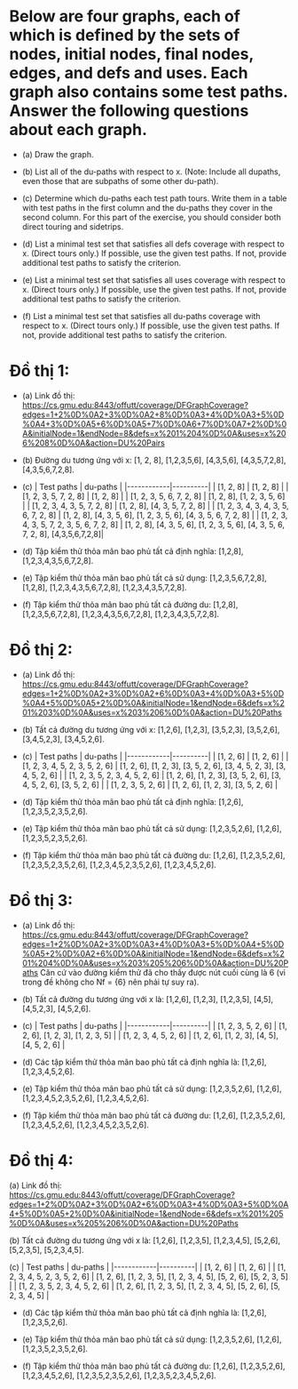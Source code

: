 # Below are four graphs, each of which is defined by the sets of nodes, initial nodes, final nodes, edges, and defs and uses. Each graph also contains some test paths. Answer the following questions about each graph.

* (a) Draw the graph.

* (b) List all of the du-paths with respect to x. (Note: Include all dupaths, even those that are subpaths of some other du-path).

* (c) Determine which du-paths each test path tours. Write them in a table with test paths in the first column and the du-paths they cover in the second column. For this part of the exercise, you should consider both direct touring and sidetrips.

* (d) List a minimal test set that satisfies all defs coverage with respect to x. (Direct tours only.) If possible, use the given test paths. If not, provide additional test paths to satisfy the criterion.

* (e) List a minimal test set that satisfies all uses coverage with respect to x. (Direct tours only.) If possible, use the given test paths. If not, provide additional test paths to satisfy the criterion.

* (f) List a minimal test set that satisfies all du-paths coverage with respect to x. (Direct tours only.) If possible, use the given test paths. If not, provide additional test paths to satisfy the criterion.


# Đồ thị 1:

* (a) Link đồ thị: <https://cs.gmu.edu:8443/offutt/coverage/DFGraphCoverage?edges=1+2%0D%0A2+3%0D%0A2+8%0D%0A3+4%0D%0A3+5%0D%0A4+3%0D%0A5+6%0D%0A5+7%0D%0A6+7%0D%0A7+2%0D%0A&initialNode=1&endNode=8&defs=x%201%204%0D%0A&uses=x%206%208%0D%0A&action=DU%20Pairs>

* (b) Đường du tương ứng với x: 
[1, 2, 8], 
[1,2,3,5,6], 
[4,3,5,6], 
[4,3,5,7,2,8], 
[4,3,5,6,7,2,8].

* (c)
| Test paths | du-paths |
|------------|----------|
| [1, 2, 8] | [1, 2, 8] |
| [1, 2, 3, 5, 7, 2, 8] | [1, 2, 8] |
| [1, 2, 3, 5, 6, 7, 2, 8] | [1, 2, 8], [1, 2, 3, 5, 6] |
| [1, 2, 3, 4, 3, 5, 7, 2, 8] | [1, 2, 8], [4, 3, 5, 7, 2, 8] |
| [1, 2, 3, 4, 3, 4, 3, 5, 6, 7, 2, 8] | [1, 2, 8], [4, 3, 5, 6], [1, 2, 3, 5, 6], [4, 3, 5, 6, 7, 2, 8] |
| [1, 2, 3, 4, 3, 5, 7, 2, 3, 5, 6, 7, 2, 8] | [1, 2, 8], [4, 3, 5, 6], [1, 2, 3, 5, 6], [4, 3, 5, 6, 7, 2, 8], [4,3,5,6,7,2,8]|

* (d) Tập kiểm thử thỏa mãn bao phủ tất cả định nghĩa: [1,2,8],
[1,2,3,4,3,5,6,7,2,8].

* (e) Tập kiểm thử thỏa mãn bao phủ tất cả sử dụng: 
[1,2,3,5,6,7,2,8],
[1,2,8],
[1,2,3,4,3,5,6,7,2,8],
[1,2,3,4,3,5,7,2,8].

* (f) Tập kiểm thử thỏa mãn bao phủ tất cả đường du: 
[1,2,8],
[1,2,3,5,6,7,2,8],
[1,2,3,4,3,5,6,7,2,8],
[1,2,3,4,3,5,7,2,8].

# Đồ thị 2:

* (a) Link đồ thị: <https://cs.gmu.edu:8443/offutt/coverage/DFGraphCoverage?edges=1+2%0D%0A2+3%0D%0A2+6%0D%0A3+4%0D%0A3+5%0D%0A4+5%0D%0A5+2%0D%0A&initialNode=1&endNode=6&defs=x%201%203%0D%0A&uses=x%203%206%0D%0A&action=DU%20Paths>

* (b) Tất cả đường du tương ứng với x:
[1,2,6],
[1,2,3],
[3,5,2,3],
[3,5,2,6],
[3,4,5,2,3],
[3,4,5,2,6].

* (c) 
| Test paths | du-paths |
|------------|----------|
| [1, 2, 6] | [1, 2, 6] |
| [1, 2, 3, 4, 5, 2, 3, 5, 2, 6] | [1, 2, 6], [1, 2, 3], [3, 5, 2, 6], [3, 4, 5, 2, 3], [3, 4, 5, 2, 6] |
| [1, 2, 3, 5, 2, 3, 4, 5, 2, 6] | [1, 2, 6], [1, 2, 3], [3, 5, 2, 6], [3, 4, 5, 2, 6], [3, 5, 2, 6] |
| [1, 2, 3, 5, 2, 6] | [1, 2, 6], [1, 2, 3], [3, 5, 2, 6] |

* (d) Tập kiểm thử thỏa mãn bao phủ tất cả định nghĩa:
[1,2,6],
[1,2,3,5,2,3,5,2,6].

* (e) Tập kiểm thử thỏa mãn bao phủ tất cả sử dụng:
[1,2,3,5,2,6],
[1,2,6],
[1,2,3,5,2,3,5,2,6].

* (f) Tập kiểm thử thỏa mãn bao phủ tất cả đường du:
[1,2,6],
[1,2,3,5,2,6],
[1,2,3,5,2,3,5,2,6],
[1,2,3,4,5,2,3,5,2,6],
[1,2,3,4,5,2,6].

# Đồ thị 3:

* (a) Link đồ thị: <https://cs.gmu.edu:8443/offutt/coverage/DFGraphCoverage?edges=1+2%0D%0A2+3%0D%0A3+4%0D%0A3+5%0D%0A4+5%0D%0A5+2%0D%0A2+6%0D%0A&initialNode=1&endNode=6&defs=x%201%204%0D%0A&uses=x%203%205%206%0D%0A&action=DU%20Paths>
Căn cứ vào đường kiểm thử đã cho thấy được nút cuối cùng là 6 (vì trong đề không cho Nf = {6} nên phải tự suy ra).

* (b) Tất cả đường du tương ứng với x là:
[1,2,6],
[1,2,3],
[1,2,3,5],
[4,5],
[4,5,2,3],
[4,5,2,6].

* (c)
| Test paths | du-paths |
|------------|----------|
| [1, 2, 3, 5, 2, 6] | [1, 2, 6], [1, 2, 3], [1, 2, 3, 5] |
| [1, 2, 3, 4, 5, 2, 6] | [1, 2, 6], [1, 2, 3], [4, 5], [4, 5, 2, 6] |

* (d) Các tập kiểm thử thỏa mãn bao phủ tất cả định nghĩa là:
[1,2,6],
[1,2,3,4,5,2,6].

* (e) Tập kiểm thử thỏa mãn bao phủ tất cả sử dụng:
[1,2,3,5,2,6],
[1,2,6],
[1,2,3,4,5,2,3,5,2,6],
[1,2,3,4,5,2,6].

* (f) Tập kiểm thử thỏa mãn bao phủ tất cả đường du:
[1,2,6],
[1,2,3,5,2,6],
[1,2,3,4,5,2,6],
[1,2,3,4,5,2,3,5,2,6].

# Đồ thị 4:

(a) Link đồ thị: <https://cs.gmu.edu:8443/offutt/coverage/DFGraphCoverage?edges=1+2%0D%0A2+3%0D%0A2+6%0D%0A3+4%0D%0A3+5%0D%0A4+5%0D%0A5+2%0D%0A&initialNode=1&endNode=6&defs=x%201%205%0D%0A&uses=x%205%206%0D%0A&action=DU%20Paths>

(b) Tất cả đường du tương ứng với x là:
[1,2,6],
[1,2,3,5],
[1,2,3,4,5],
[5,2,6],
[5,2,3,5],
[5,2,3,4,5].

(c)
| Test paths | du-paths |
|------------|----------|
| [1, 2, 6] | [1, 2, 6] |
| [1, 2, 3, 4, 5, 2, 3, 5, 2, 6] | [1, 2, 6], [1, 2, 3, 5], [1, 2, 3, 4, 5], [5, 2, 6], [5, 2, 3, 5] |
| [1, 2, 3, 5, 2, 3, 4, 5, 2, 6] | [1, 2, 6], [1, 2, 3, 5], [1, 2, 3, 4, 5], [5, 2, 6], [5, 2, 3, 4, 5] |

* (d) Các tập kiểm thử thỏa mãn bao phủ tất cả định nghĩa là:
[1,2,6],
[1,2,3,5,2,6].

* (e) Tập kiểm thử thỏa mãn bao phủ tất cả sử dụng:
[1,2,3,5,2,6],
[1,2,6],
[1,2,3,5,2,3,5,2,6].

* (f) Tập kiểm thử thỏa mãn bao phủ tất cả đường du:
[1,2,6],
[1,2,3,5,2,6],
[1,2,3,4,5,2,6],
[1,2,3,5,2,3,5,2,6],
[1,2,3,5,2,3,4,5,2,6].